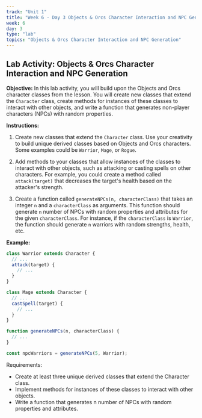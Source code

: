 ```yaml
---
track: "Unit 1"
title: "Week 6 - Day 3 Objects & Orcs Character Interaction and NPC Generation"
week: 6
day: 3
type: "lab"
topics: "Objects & Orcs Character Interaction and NPC Generation"
---
```


## Lab Activity: Objects & Orcs Character Interaction and NPC Generation

**Objective:**
In this lab activity, you will build upon the Objects and Orcs character classes from the lesson. You will create new classes that extend the `Character` class, create methods for instances of these classes to interact with other objects, and write a function that generates non-player characters (NPCs) with random properties.

**Instructions:**

1. Create new classes that extend the `Character` class. Use your creativity to build unique derived classes based on Objects and Orcs characters. Some examples could be `Warrior`, `Mage`, or `Rogue`.

2. Add methods to your classes that allow instances of the classes to interact with other objects, such as attacking or casting spells on other characters. For example, you could create a method called `attack(target)` that decreases the target's health based on the attacker's strength.

3. Create a function called `generateNPCs(n, characterClass)` that takes an integer `n` and a `characterClass` as arguments. This function should generate `n` number of NPCs with random properties and attributes for the given `characterClass`. For instance, if the `characterClass` is `Warrior`, the function should generate `n` warriors with random strengths, health, etc.

**Example:**
```javascript
class Warrior extends Character {
  // ...
  attack(target) {
    // ...
  }
}

class Mage extends Character {
  // ...
  castSpell(target) {
    // ...
  }
}

function generateNPCs(n, characterClass) {
  // ...
}

const npcWarriors = generateNPCs(5, Warrior);
```

Requirements:

- Create at least three unique derived classes that extend the Character class.
- Implement methods for instances of these classes to interact with other objects.
- Write a function that generates n number of NPCs with random properties and attributes.